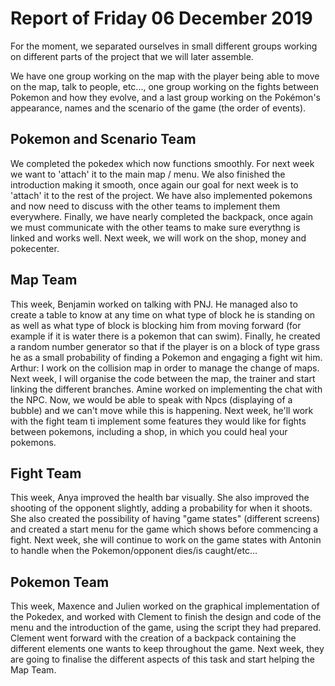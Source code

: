 #  Report of Friday 06 December 2019

For the moment, we separated ourselves in small different groups working on different parts of the project that we will later assemble.

We have one group working on the map with the player being able to move on the map, talk to people, etc..., one group working on the fights between Pokemon and how they evolve, and a last group working on the Pokémon's appearance, names and the scenario of the game (the order of events).


## Pokemon and Scenario Team

We completed the pokedex which now functions smoothly. For next week we want to 'attach' it to the main map / menu. We also finished the introduction making it smooth, once again our goal for next week is to 'attach' it to the rest of the project. We have also implemented pokemons and now need to discuss with the other teams to implement them everywhere. Finally, we have nearly completed the backpack, once again we must communicate with the other teams to make sure everythng is linked and works well. Next week, we will work on the shop, money and pokecenter.

## Map Team

This week, Benjamin worked on talking with PNJ. He managed also to create a table to know at any time on what type of block he is standing on as well as what type of block is blocking him from moving forward (for example if it is water there is a pokemon that can swim). Finally, he created a random number generator so that if the player is on a block of type grass he as a small probability of finding a Pokemon and engaging a fight wit him. 
Arthur: I work on the collision map in order to manage the change of maps. Next week, I will organise the code between the map, the trainer and start linking the different branches.
Amine worked on implementing the chat with the NPC. Now, we would be able to speak with Npcs (displaying of a bubble) and we can't move while this is happening. Next week, he'll work with the fight team ti implement some features they would like for fights between pokemons, including a shop, in which you could heal your pokemons.

## Fight Team

This week, Anya improved the health bar visually. She also improved the shooting of the opponent slightly, adding a probability for when it shoots. She also created the possibility of having "game states" (different screens) and created a start menu for the game which shows before commencing a fight. Next week, she will continue to work on the game states with Antonin to handle when the Pokemon/opponent dies/is caught/etc...

## Pokemon Team

This week, Maxence and Julien worked on the graphical implementation of the Pokedex, and worked with Clement to finish the design and code of the menu and the introduction of the game, using the script they had prepared. Clement went forward with the creation of a backpack containing the different elements one wants to keep throughout the game. Next week, they are going to finalise the different aspects of this task and start helping the Map Team.
